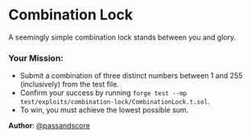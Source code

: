 # Combination Lock

A seemingly simple combination lock stands between you and glory.

### Your Mission:

- Submit a combination of three distinct numbers between 1 and 255 (inclusively) from the test file.
- Confirm your success by running `forge test --mp test/exploits/combination-lock/CombinationLock.t.sol`.
- To win, you must achieve the lowest possible sum. 

**Author**: [@passandscore](https://github.com/passandscore)
